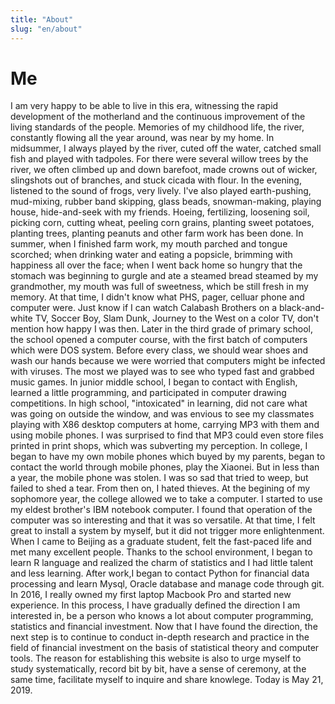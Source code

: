 ```yaml
---
title: "About"
slug: "en/about"
---
```


# Me

I am very happy to be able to live in this era, witnessing the rapid development of the motherland and the continuous
improvement of the living standards of the people. 
Memories of my childhood life, the river, constantly flowing all the year around, was near by my home. In midsummer, I always played by the river, cuted off the water, catched small fish and played with tadpoles. For there were several willow trees by the river, we often climbed up and down barefoot, made crowns out of wicker, slingshots out of branches, and stuck cicada with flour. In the evening, listened to the sound of frogs, very lively. I've also played earth-pushing, mud-mixing, rubber band skipping, glass beads, snowman-making, playing house, hide-and-seek with my friends. Hoeing, fertilizing, loosening soil, picking corn, cutting wheat, peeling corn grains, planting sweet potatoes, planting trees, planting peanuts and other farm work has been done. 
In summer, when I finished farm work, my mouth parched and tongue scorched; when drinking water and eating a popsicle, brimming with happiness all over the face; when I went back home so hungry that the stomach was beginning to gurgle and ate a steamed bread steamed by my grandmother, my mouth was full of sweetness, which be still fresh in my memory. At that time, I didn't know what PHS, pager, celluar phone and computer were. Just know if I can watch Calabash Brothers on a black-and-white TV, Soccer Boy, Slam Dunk, Journey to the West on a color TV, don't mention how happy I was then. 
Later in the third grade of primary school, the school opened a computer course, with the first batch of computers which were DOS system. Before every class, we should wear shoes and wash our hands because we were worried that computers might be infected with viruses. The most we played was to see who typed fast and grabbed music games. 
In junior middle school, I began to contact with English, learned a little programming, and participated in computer drawing competitions. 
In high school, "intoxicated" in learning, did not care what was going on outside the window, and was envious to see my classmates playing with X86 desktop computers at home, carrying MP3 with them and using mobile phones. I was surprised to find that MP3 could even store files printed in print shops, which was subverting my perception. 
In college, I began to have my own mobile phones which buyed by my parents, began to contact the world through mobile phones, play the Xiaonei. But in less than a year, the mobile phone was stolen. I was so sad that tried to weep, but failed to shed a tear. From then on, I hated thieves.
At the begining of my sophomore year, the college allowed we to take a computer. I started to use my eldest brother's
IBM notebook computer. I found that operation of the computer was so interesting and that it was so versatile.
At that time, I felt great to install a system by myself, but it did not trigger more enlightenment.
When I came to Beijing as a graduate student, felt the fast-paced life and met many excellent people. Thanks to the school environment, I began to learn R language and realized the charm of statistics and I had little talent and less learning.
After work,I began to contact Python for financial data processing and learn Mysql, Oracle database and manage code through git. 
In 2016, I really owned my first laptop Macbook Pro and started new experience.
In this process, I have gradually defined the direction I am interested in, be a person who knows a lot about 
computer programming, statistics and financial investment. Now that I have found the direction, the next step is to continue to conduct in-depth research and practice in the field of financial investment on the basis of statistical
theory and computer tools.
The reason for establishing this website is also to urge myself to study systematically, record bit by bit, have a
sense of ceremony, at the same time, facilitate myself to inquire and share knowlege. Today is May 21, 2019.